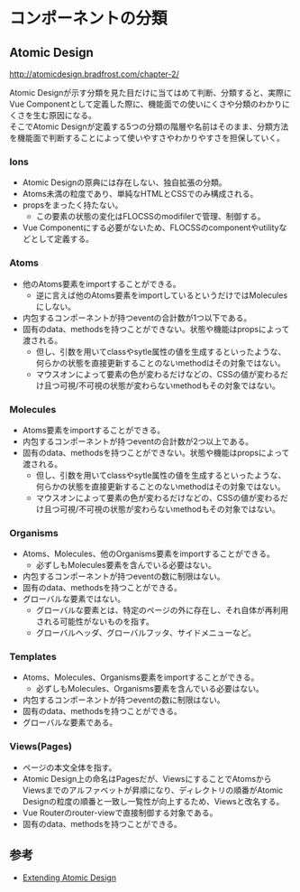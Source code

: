 # コンポーネントの分類

## Atomic Design

http://atomicdesign.bradfrost.com/chapter-2/

Atomic Designが示す分類を見た目だけに当てはめて判断、分類すると、実際にVue Componentとして定義した際に、機能面での使いにくさや分類のわかりにくさを生む原因になる。  
そこでAtomic Designが定義する5つの分類の階層や名前はそのまま、分類方法を機能面で判断することによって使いやすさやわかりやすさを担保していく。  

### Ions

- Atomic Designの原典には存在しない、独自拡張の分類。
- Atoms未満の粒度であり、単純なHTMLとCSSでのみ構成される。
- propsをまったく持たない。
    - この要素の状態の変化はFLOCSSのmodifilerで管理、制御する。
- Vue Componentにする必要がないため、FLOCSSのcomponentやutilityなどとして定義する。

### Atoms

- 他のAtoms要素をimportすることができる。
  - 逆に言えば他のAtoms要素をimportしているというだけではMoleculesにしない。
- 内包するコンポーネントが持つeventの合計数が1つ以下である。
- 固有のdata、methodsを持つことができない。状態や機能はpropsによって渡される。
    - 但し、引数を用いてclassやsytle属性の値を生成するといったような、何らかの状態を直接更新することのないmethodはその対象ではない。
    - マウスオンによって要素の色が変わるだけなどの、CSSの値が変わるだけ且つ可視/不可視の状態が変わらないmethodもその対象ではない。

### Molecules

- Atoms要素をimportすることができる。
- 内包するコンポーネントが持つeventの合計数が2つ以上である。
- 固有のdata、methodsを持つことができない。状態や機能はpropsによって渡される。
    - 但し、引数を用いてclassやsytle属性の値を生成するといったような、何らかの状態を直接更新することのないmethodはその対象ではない。
    - マウスオンによって要素の色が変わるだけなどの、CSSの値が変わるだけ且つ可視/不可視の状態が変わらないmethodもその対象ではない。

### Organisms

- Atoms、Molecules、他のOrganisms要素をimportすることができる。
  - 必ずしもMolecules要素を含んでいる必要はない。
- 内包するコンポーネントが持つeventの数に制限はない。
- 固有のdata、methodsを持つことができる。
- グローバルな要素ではない。
  - グローバルな要素とは、特定のページの外に存在し、それ自体が再利用される可能性がないものを指す。
  - グローバルヘッダ、グローバルフッタ、サイドメニューなど。

### Templates

- Atoms、Molecules、Organisms要素をimportすることができる。
  - 必ずしもMolecules、Organisms要素を含んでいる必要はない。
- 内包するコンポーネントが持つeventの数に制限はない。
- 固有のdata、methodsを持つことができる。
- グローバルな要素である。

### Views(Pages)

- ページの本文全体を指す。
- Atomic Design上の命名はPagesだが、ViewsにすることでAtomsからViewsまでのアルファベットが昇順になり、ディレクトリの順番がAtomic Designの粒度の順番と一致し一覧性が向上するため、Viewsと改名する。
- Vue Routerのrouter-viewで直接制御する対象である。
- 固有のdata、methodsを持つことができる。

## 参考

- [Extending Atomic Design](http://bradfrost.com/blog/post/extending-atomic-design/)

